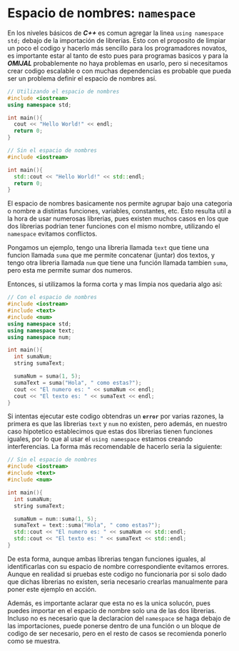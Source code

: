 # **Espacio de nombres: `namespace`**

En los niveles básicos de ***C++*** es comun agregar la linea `using namespace std;` debajo de la importación de librerias. Esto con el proposito de limpiar un poco el codigo y hacerlo más sencillo para los programadores novatos, es importante estar al tanto de esto pues para programas basicos y para la ***OMIJAL*** probablemente no haya problemas en usarlo, pero si necesitamos crear codigo escalable o con muchas dependencias es probable que pueda ser un problema definir el espacio de nombres así.

```cpp
// Utilizando el espacio de nombres
#include <iostream>
using namespace std;

int main(){
  cout << "Hello World!" << endl;
  return 0;
}
```

```cpp
// Sin el espacio de nombres
#include <iostream>

int main(){
  std::cout << "Hello World!" << std::endl;
  return 0;
}
```

El espacio de nombres basicamente nos permite agrupar bajo una categoria o nombre a distintas funciones, variables, constantes, etc. Esto resulta util a la hora de usar numerosas librerias, pues existen muchos casos en los que dos librerias podrian tener funciones con el mismo nombre, utilizando el `namespace` evitamos conflictos.

Pongamos un ejemplo, tengo una libreria llamada `text` que tiene una funcion llamada `suma` que me permite concatenar (juntar) dos textos, y tengo otra libreria llamada `num` que tiene una función llamada tambien `suma`, pero esta me permite sumar dos numeros.

Entonces, si utilizamos la forma corta y mas limpia nos quedaria algo asi:

```cpp
// Con el espacio de nombres
#include <iostream>
#include <text>
#include <num>
using namespace std;
using namespace text;
using namespace num;

int main(){
  int sumaNum;
  string sumaText;

  sumaNum = suma(1, 5);
  sumaText = suma("Hola", " como estas?");
  cout << "El numero es: " << sumaNum << endl;
  cout << "El texto es: " << sumaText << endl;
}
```

Si intentas ejecutar este codigo obtendras un **`error`** por varias razones, la primera es que las librerias `text` y `num` no existen, pero además, en nuestro caso hipotetico establecimos que estas dos librerias tienen funciones iguales, por lo que al usar el `using namespace` estamos creando interferencias. La forma más recomendable de hacerlo seria la siguiente:

```cpp
// Sin el espacio de nombres
#include <iostream>
#include <text>
#include <num>

int main(){
  int sumaNum;
  string sumaText;

  sumaNum = num::suma(1, 5);
  sumaText = text::suma("Hola", " como estas?");
  std::cout << "El numero es: " << sumaNum << std::endl;
  std::cout << "El texto es: " << sumaText << std::endl;
}
```

De esta forma, aunque ambas librerias tengan funciones iguales, al identificarlas con su espacio de nombre correspondiente evitamos errores. Aunque en realidad si pruebas este codigo no funcionaria por si solo dado que dichas librerias no existen, seria necesario crearlas manualmente para poner este ejemplo en acción.

Además, es importante aclarar que esta no es la unica solucón, pues puedes importar en el espacio de nombre solo una de las dos librerias. Incluso no es necesario que la declaracion del `namespace` se haga debajo de las importaciones, puede ponerse dentro de una función o un bloque de codigo de ser necesario, pero en el resto de casos se recomienda ponerlo como se muestra. 
